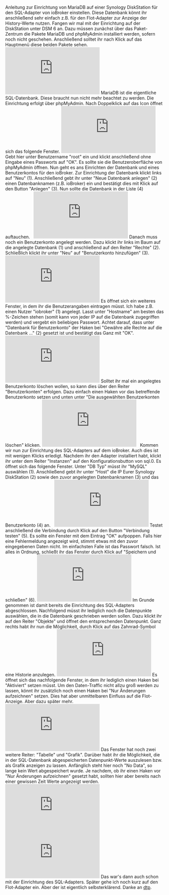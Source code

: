 Anleitung zur Einrichtung von MariaDB auf einer Synology DiskStation für den SQL-Adapter von ioBroker einstellen. Diese Datenbank könnt ihr anschließend sehr einfach z.B. für den Flot-Adapter zur Anzeige der History-Werte nutzen. Fangen wir mal mit der Einrichtung auf der DiskStation unter DSM 6 an. Dazu müssen zunächst über das Paket-Zentrum die Pakete MariaDB und phpMyAdmin installiert werden, sofern noch nicht geschehen. Anschließend solltet ihr nach Klick auf das Hauptmenü diese beiden Pakete sehen.   ![Synology-SQL01.jpg](http://forum.iobroker.net/download/file.php?id=5752&t=1) MariaDB ist die eigentliche SQL-Datenbank. Diese braucht nun nicht mehr beachtet zu werden. Die Einrichtung erfolgt über phpMyAdmin. Nach Doppelklick auf das Icon öffnet sich das folgende Fenster. ![Synology-SQL02.jpg](http://forum.iobroker.net/download/file.php?id=5753) Gebt hier unter Benutzername "root" ein und klickt anschließend ohne Eingabe eines Passworts auf "OK". Es sollte sie die Benutzeroberfläche von phpMyAdmin öffnen. Nun geht es ans Einrichten der Datenbank und eines Benutzerkontos für den ioBroker. Zur Einrichtung der Datenbank klickt links auf "Neu" (1). Anschließend gebt ihr unter "Neue Datenbank anlegen" (2) einen Datenbanknamen (z.B. ioBroker) ein und bestätigt dies mit Klick auf den Button "Anlegen" (3). Nun sollte die Datenbank in der Liste (4) auftauchen.   ![Synology-SQL03.jpg](http://forum.iobroker.net/download/file.php?id=5755&t=1) Danach muss noch ein Benutzerkonto angelegt werden. Dazu klickt ihr links im Baum auf die angelegte Datenbank (1) und anschließend auf den Reiter "Rechte" (2). Schließlich klickt ihr unter "Neu" auf "Benutzerkonto hinzufügen" (3). ![Synology-SQL04.jpg](http://forum.iobroker.net/download/file.php?id=5754&t=1) Es öffnet sich ein weiteres Fenster, in dem ihr die Benutzerangaben eintragen müsst. Ich habe z.B. einen Nutzer "iobroker" (1) angelegt. Lasst unter "Hostname" am besten das %-Zeichen stehen (somit kann von jeder IP auf die Datenbank zugegriffen werden) und vergebt ein beliebiges Passwort. Achtet darauf, dass unter "Datenbank für Benutzerkonto" der Haken bei "Gewähre alle Rechte auf die Datenbank ..." (2) gesetzt ist und bestätigt das Ganz mit "OK". ![Synology-SQL05.jpg](http://forum.iobroker.net/download/file.php?id=5756&t=1) Solltet ihr mal ein angelegtes Benutzerkonto löschen wollen, so kann dies über den Reiter "Benutzerkonten" erfolgen. Dazu einfach einen Haken vor das betreffende Benutzerkonto setzen und unten unter "Die ausgewählten Benutzerkonten löschen" klicken. ![Synology-SQL06.jpg](http://forum.iobroker.net/download/file.php?id=5757&t=1)   Kommen wir nun zur Einrichtung des SQL-Adapters auf dem ioBroker. Auch dies ist mit wenigen Klicks erledigt. Nachdem ihr den Adapter installiert habt, klickt ihr unter dem Reiter "Instanzen" auf den Konfigurationsbutton von sql.0\. Es öffnet sich das folgende Fenster. Unter "DB Typ" müsst ihr "MySQL" auswählen (1). Anschließend gebt ihr unter "Host" die IP Eurer Synology DiskStation (2) sowie den zuvor angelegten Datenbanknamen (3) und das Benutzerkonto (4) an.   ![ioBroker-SQL01.PNG](http://forum.iobroker.net/download/file.php?id=5764&t=1) Testet anschließend die Verbindung durch Klick auf den Button "Verbindung testen" (5). Es sollte ein Fenster mit dem Eintrag "OK" aufpoppen. Falls hier eine Fehlermeldung angezeigt wird, stimmt etwas mit den zuvor eingegebenen Daten nicht. Im einfachsten Falle ist das Passwort falsch. Ist alles in Ordnung, schließt ihr das Fenster durch Klick auf "Speichern und schließen" (6). ![ioBroker-SQL02.PNG](http://forum.iobroker.net/download/file.php?id=5765&t=1) Im Grunde genommen ist damit bereits die Einrichtung des SQL-Adapters abgeschlossen. Nachfolgend müsst ihr lediglich noch die Datenpunkte auswählen, die in die Datenbank geschrieben werden sollen. Dazu klickt ihr auf den Reiter "Objekte" und öffnet den entsprechenden Datenpunkt. Ganz rechts habt ihr nun die Möglichkeit, durch Klick auf das Zahnrad-Symbol eine Historie anzulegen. ![ioBroker-SQL03.PNG](http://forum.iobroker.net/download/file.php?id=5760&t=1) Es öffnet sich das nachfolgende Fenster, in dem ihr lediglich einen Haken bei "Aktiviert" setzen müsst. Um den Daten-Traffic nicht allzu groß werden zu lassen, könnt ihr zusätzlich noch einen Haken bei "Nur Änderungen aufzeichnen" setzen. Dies hat aber unmittelbaren Einfluss auf die Flot-Anzeige. Aber dazu später mehr. ![ioBroker-SQL04.PNG](http://forum.iobroker.net/download/file.php?id=5761&t=1) Das Fenster hat noch zwei weitere Reiter: "Tabelle" und "Grafik". Darüber habt ihr die Möglichkeit, die in der SQL-Datenbank abgespeicherten Datenpunkt-Werte auszulesen bzw. als Grafik anzeigen zu lassen. Anfänglich steht hier noch "No Data", so lange kein Wert abgespeichert wurde. Je nachdem, ob ihr einen Haken vor "Nur Änderungen aufzeichnen" gesetzt habt, sollten hier aber bereits nach einer gewissen Zeit Werte angezeigt werden. ![ioBroker-SQL05.PNG](http://forum.iobroker.net/download/file.php?id=5762&t=1) ![ioBroker-SQL06.PNG](http://forum.iobroker.net/download/file.php?id=5763&t=1) Das war's dann auch schon mit der Einrichtung des SQL-Adapters. Später gehe ich noch kurz auf den Flot-Adapter ein. Aber der ist eigentlich selbsterklärend. Danke an [dtp](http://forum.iobroker.net/viewtopic.php?f=17&t=3686).